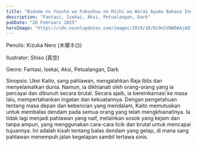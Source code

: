 ```yaml
---
title: "Nidome no Yuusha wa Fukushuu no Michi wo Warai Ayumu Bahasa Indonesia"
description: "Fantasi, Isekai, Aksi, Petualangan, Dark"
pubDate: "28 Februari 2025"
heroImage: "https://cdn.novelupdates.com/images/2019/10/Di9nlVBW0AAjAQ7.jpg"
---
```


Penulis: Kizuka Nero (木塚ネロ)

Ilustrator: Shiso (真空)

Genre: Fantasi, Isekai, Aksi, Petualangan, Dark

Sinopsis: Ukei Kaito, sang pahlawan, mengalahkan Raja Iblis dan menyelamatkan dunia. Namun, ia dikhianati oleh orang-orang yang ia percayai dan dibunuh secara brutal.  Secara ajaib, ia bereinkarnasi ke masa lalu, mempertahankan ingatan dan kekuatannya.  Dengan pengetahuan tentang masa depan dan kebencian yang mendalam, Kaito memutuskan untuk membalas dendam pada semua orang yang telah mengkhianatinya.  Ia tidak lagi menjadi pahlawan yang naif, melainkan sosok yang kejam dan tanpa ampun, yang menggunakan cara-cara licik dan brutal untuk mencapai tujuannya. Ini adalah kisah tentang balas dendam yang gelap, di mana sang pahlawan menempuh jalan kegelapan sambil tertawa sinis.

